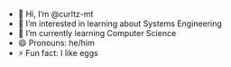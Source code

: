 - 👋 Hi, I’m @curltz-mt
- 👀 I’m interested in learning about Systems Engineering
- 🌱 I’m currently learning Computer Science
- 😄 Pronouns: he/him
- ⚡ Fun fact: I like eggs

<!---
curltz-mt/curltz-mt is a ✨ special ✨ repository because its `README.md` (this file) appears on your GitHub profile.
You can click the Preview link to take a look at your changes.
--->
